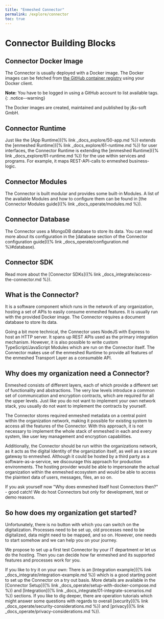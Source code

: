 ```yaml
---
title: "Enmeshed Connector"
permalink: /explore/connector
toc: true
---
```


# Connector Building Blocks

## Connector Docker Image

The Connector is usually deployed with a Docker image. The Docker images can be fetched from [the GitHub container registry](https://github.com/nmshd/cns-connector/pkgs/container/connector) using your Docker client.

**Note:** You have to be logged in using a GitHub account to list available tags.
{: .notice--warning}

The Docker images are created, maintained and published by j&s-soft GmbH.

## Connector Runtime

Just like the [App Runtime]({% link _docs_explore/50-app.md %}) extends the [enmeshed Runtime]({% link _docs_explore/61-runtime.md %}) for user interfaces, the Connector Runtime is extending the [enmeshed Runtime]({% link _docs_explore/61-runtime.md %}) for the use within services and programs. For example, it maps REST-API-calls to enmeshed business-logic.

## Connector Modules

The Connector is built modular and provides some built-in Modules. A list of the available Modules and how to configure them can be found in [the Connector Modules guide]({% link _docs_operate/modules.md %}).

## Connector Database

The Connector uses a MongoDB database to store its data. You can read more about its configuration in the [database section of the Connector configuration guide]({% link _docs_operate/configuration.md %}#database).

## Connector SDK

Read more about the [Connector SDKs]({% link _docs_integrate/access-the-connector.md %}).

## What is the Connector?

It is a software component which runs in the network of any organization, hosting a set of APIs to easily consume enmeshed features. It is usually run with the provided Docker image. The Connector requires a document database to store its data.

Going a bit more technical, the Connector uses NodeJS with Express to host an HTTP server. It spans up REST APIs used as the primary integration mechanism. However, it is also possible to write custom TypeScript/JavaScript Modules which are run on the Connector itself. The Connector makes use of the enmeshed Runtime to provide all features of the enmeshed Transport Layer as a consumable API.

## Why does my organization need a Connector?

Enmeshed consists of different layers, each of which provide a different set of functionality and abstractions. The very low levels introduce a common set of communication and encryption contracts, which are required for all the upper levels. Just like you do not want to implement your own network stack, you usually do not want to implement the contracts by yourself.

The Connector stores required enmeshed metadata on a central point within the organization network, making it possible for existing system to access all the features of the Connector. With this approach, it is not necessary to implement the whole stack of enmeshed in each and every system, like user key management and encryption capabilities.

Additionally, the Connector should be run within the organizations network, as it acts as the digital Identity of the organization itself, as well as a secure gateway to enmeshed. Although it could be hosted by a third party as a software-as-a-service, we discourage this approach for production environments. The hosting provider would be able to impersonate the actual organization within the enmeshed ecosystem and would be able to access the plaintext data of users, messages, files, an so on.

If you ask yourself now "Why does enmeshed itself host Connectors then?" - good catch! We do host Connectors but only for development, test or demo reasons.

## So how does my organization get started?

Unfortunately, there is no button with which you can switch on the digitalization. Processes need to be set up, old processes need to be digitalized, data might need to be mapped, and so on. However, one needs to start somehow and we can help you on your journey.

We propose to set up a first test Connector by your IT department or let us do the hosting. Then you can decide how far enmeshed and its supported features and processes work for you.

If you like to try it on your own: There is an [Integration example]({% link _docs_integrate/integration-example.md %}) which is a good starting point to set up the Connector on a try out basis. More details are available in the [Connector Setup]({% link _docs_operate/setup-with-docker-compose.md %}) and [Integration]({% link _docs_integrate/01-integrate-scenarios.md %}) sections. If you like to dig deeper, there are operation tutorials which might answer some questions with regards to overall [security]({% link _docs_operate/security-considerations.md %}) and [privacy]({% link _docs_operate/privacy-considerations.md %}).
